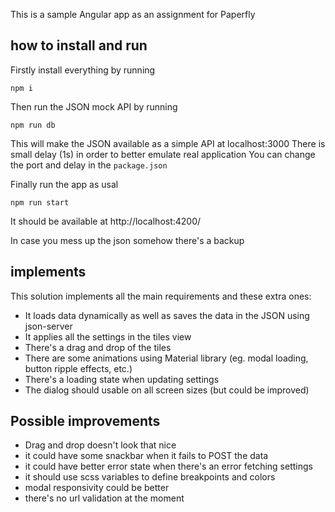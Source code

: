 This is a sample Angular app as an assignment for Paperfly

## how to install and run

Firstly install everything by running

```
npm i
```

Then run the JSON mock API by running

```
npm run db
```

This will make the JSON available as a simple API at localhost:3000
There is small delay (1s) in order to better emulate real application
You can change the port and delay in the `package.json`

Finally run the app as usal

```
npm run start
```

It should be available at http://localhost:4200/

In case you mess up the json somehow there's a backup

## implements

This solution implements all the main requirements and these extra ones:

- It loads data dynamically as well as saves the data in the JSON using json-server
- It applies all the settings in the tiles view
- There's a drag and drop of the tiles
- There are some animations using Material library (eg. modal loading, button ripple effects, etc.)
- There's a loading state when updating settings
- The dialog should usable on all screen sizes (but could be improved)

## Possible improvements

- Drag and drop doesn't look that nice
- it could have some snackbar when it fails to POST the data
- it could have better error state when there's an error fetching settings
- it should use scss variables to define breakpoints and colors
- modal responsivity could be better
- there's no url validation at the moment
